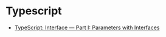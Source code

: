 # Typescript

* [TypeScript: Interface — Part I: Parameters with Interfaces](https://medium.com/@emok032/typescript-interface-part-i-parameters-with-interfaces-d4dbaa9e1773)
